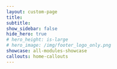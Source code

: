 ```yaml
---
layout: custom-page
title: 
subtitle: 
show_sidebar: false
hide_hero: true
# hero_height: is-large
# hero_image: /img/footer_logo_only.png
showcase: all-modules-showcase
callouts: home-callouts
---
```


<!-- ![SatSchool footer](/img/satschool-footer.png "SatSchool footer") -->
